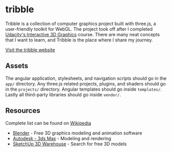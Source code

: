 # tribble

Tribble is a collection of computer graphics project built with three.js,
a user-friendly toolkit for WebGL. The project took off after I completed
[Udacity's Interactive 3D Graphics](https://www.udacity.com/course/cs291) course.
There are many neat concepts that I want to learn, and Tribble is the place
where I share my journey.

[Visit the tribble website](https://codenameyau.github.io/tribble/)


## Assets
The angular application, stylesheets, and navigation scripts should go
in the `app/` directory. Any three.js related projects, plugins, and shaders should
go in the `projects/` directory. Angular templates should go inside `templates/`.
Lastly all third-party libraries should go inside `vendor/`.


## Resources
Complete list can be found on [Wikipedia](https://en.wikipedia.org/wiki/List_of_3D_computer_graphics_software)

* [Blender](http://www.blender.org/) - Free 3D graphics modeling and animation software
* [Autodesk - 3ds Max](http://www.autodesk.com/products/autodesk-3ds-max/overview) - Modeling and rendering
* [SketchUp 3D Warehouse](https://3dwarehouse.sketchup.com/) - Search for free 3D models
